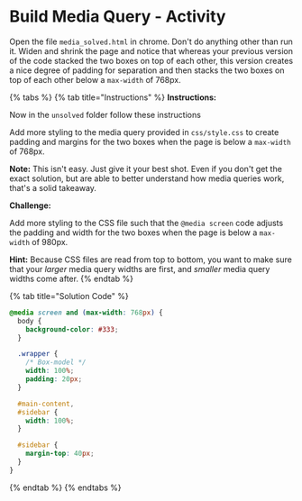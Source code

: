 # Build Media Query - Activity

Open the file `media_solved.html` in chrome. Don't do anything other than run it. Widen and shrink the page and notice that whereas your previous version of the code stacked the two boxes on top of each other, this version creates a nice degree of padding for separation and then stacks the two boxes on top of each other below a `max-width` of 768px.

{% tabs %}
{% tab title="Instructions" %}
**Instructions:**

Now in the `unsolved` folder follow these instructions

Add more styling to the media query provided in `css/style.css` to create padding and margins for the two boxes when the page is below a `max-width` of 768px.

**Note:** This isn't easy. Just give it your best shot. Even if you don't get the exact solution, but are able to better understand how media queries work, that's a solid takeaway.

**Challenge:**

Add more styling to the CSS file such that the `@media screen` code adjusts the padding and width for the two boxes when the page is below a `max-width` of 980px.

**Hint:** Because CSS files are read from top to bottom, you want to make sure that your _larger_ media query widths are first, and _smaller_ media query widths come after.
{% endtab %}

{% tab title="Solution Code" %}
```css
@media screen and (max-width: 768px) {
  body {
    background-color: #333;
  }

  .wrapper {
    /* Box-model */
    width: 100%;
    padding: 20px;
  }

  #main-content,
  #sidebar {
    width: 100%;
  }

  #sidebar {
    margin-top: 40px;
  }
}
```
{% endtab %}
{% endtabs %}

